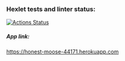 ### Hexlet tests and linter status:
[![Actions Status](https://github.com/ikievite/python-project-lvl4/workflows/hexlet-check/badge.svg)](https://github.com/ikievite/python-project-lvl4/actions)

##### App link:
https://honest-moose-44171.herokuapp.com
